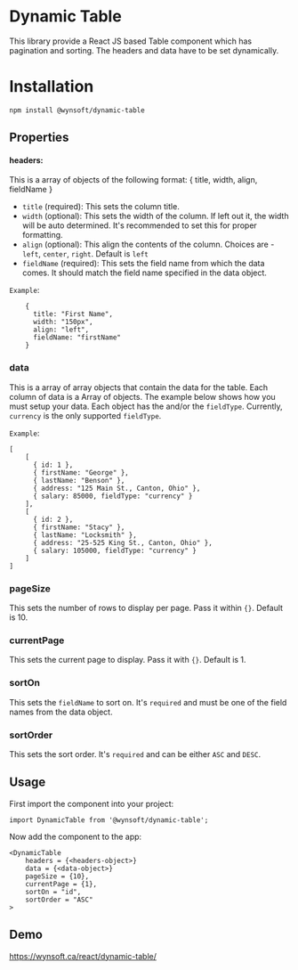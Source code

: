 # Dynamic Table

This library provide a React JS based Table component which has pagination and sorting. The headers and data have to be set dynamically.

# Installation

```
npm install @wynsoft/dynamic-table
```

## Properties

#### headers:

This is a array of objects of the following format:
{
title,
width,
align,
fieldName
}

- `title` (required): This sets the column title.
- `width` (optional): This sets the width of the column. If left out it, the width will be auto determined. It's recommended to set this for proper formatting.
- `align` (optional): This align the contents of the column. Choices are - `left`, `center`, `right`. Default is `left`
- `fieldName` (required): This sets the field name from which the data comes. It should match the field name specified in the data object.

`Example`:

```
    {
      title: "First Name",
      width: "150px",
      align: "left",
      fieldName: "firstName"
    }
```

### data

This is a array of array objects that contain the data for the table. Each column of data is a Array of objects. The example below shows how you must setup your data. Each object has the and/or the `fieldType`. Currently, `currency` is the only supported `fieldType`.

`Example`:

```
[
    [
      { id: 1 },
      { firstName: "George" },
      { lastName: "Benson" },
      { address: "125 Main St., Canton, Ohio" },
      { salary: 85000, fieldType: "currency" }
    ],
    [
      { id: 2 },
      { firstName: "Stacy" },
      { lastName: "Locksmith" },
      { address: "25-525 King St., Canton, Ohio" },
      { salary: 105000, fieldType: "currency" }
    ]
]
```

### pageSize

This sets the number of rows to display per page. Pass it within `{}`. Default is 10.

### currentPage

This sets the current page to display. Pass it with `{}`. Default is 1.

### sortOn

This sets the `fieldName` to sort on. It's `required` and must be one of the field names from the data object.

### sortOrder

This sets the sort order. It's `required` and can be either `ASC` and `DESC`.

## Usage

First import the component into your project:

```
import DynamicTable from '@wynsoft/dynamic-table';
```

Now add the component to the app:

```
<DynamicTable
    headers = {<headers-object>}
    data = {<data-object>}
    pageSize = {10},
    currentPage = {1},
    sortOn = "id",
    sortOrder = "ASC"
>
```

## Demo

https://wynsoft.ca/react/dynamic-table/
